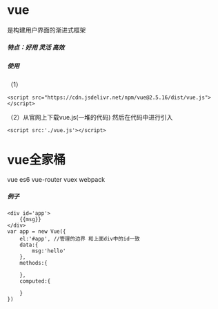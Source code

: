 # vue
是构建用户界面的渐进式框架
##### 特点：好用 灵活 高效
##### 使用
（1） 

    <script src="https://cdn.jsdelivr.net/npm/vue@2.5.16/dist/vue.js"></script>
（2）从官网上下载vue.js(一堆的代码)  然后在代码中进行引入

    <script src:'./vue.js'></script>

# vue全家桶 
vue es6 vue-router vuex webpack

##### 例子

    <div id='app'>
        {{msg}}
    </div>
    var app = new Vue({
        el:'#app', //管理的边界 和上面div中的id一致
        data:{
            msg:'hello'
        },
        methods:{
        
        },
        computed:{
        
        }
    })
